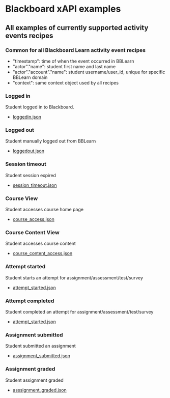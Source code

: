 # Blackboard xAPI examples

## All examples of currently supported activity events recipes

### Common for all Blackboard Learn activity event recipes

* "timestamp": time of when the event occurred in BBLearn
* "actor"."name": student first name and last name
* "actor"."account"."name": student username/user_id, unique for specific BBLearn domain
* "context": same context object used by all recipes 

### Logged in

Student logged in to Blackboard.

* [loggedin.json](loggedin.json)

### Logged out

Student manually logged out from BBLearn

* [loggedout.json](loggedout.json)

### Session timeout

Student session expired

* [session_timeout.json](session_timeout.json)

### Course View

Student accesses course home page

* [course_access.json](course_access.json)

### Course Content View

Student accesses course content

* [course_content_access.json](course_content_access.json)

### Attempt started

Student starts an attempt for assignment/assessment/test/survey

* [attempt_started.json](attempt_started.json)

### Attempt completed

Student completed an attempt for assignment/assessment/test/survey

* [attempt_started.json](attempt_started.json)

### Assignment submitted

Student submitted an assignment

* [assignment_submitted.json](assignment_submitted.json)

### Assignment graded

Student assignment graded

* [asssignment_graded.json](asssignment_graded.json)
